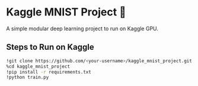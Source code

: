 # Kaggle MNIST Project 🧠

A simple modular deep learning project to run on Kaggle GPU.

## Steps to Run on Kaggle

```bash
!git clone https://github.com/<your-username>/kaggle_mnist_project.git
%cd kaggle_mnist_project
!pip install -r requirements.txt
!python train.py
